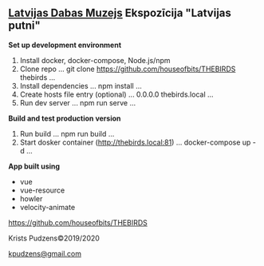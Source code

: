 ## [Latvijas Dabas Muzejs](https://www.dabasmuzejs.gov.lv/) Ekspozīcija "Latvijas putni"

**Set up development environment**
1) Install docker, docker-compose, Node.js/npm
2) Clone repo
...
git clone https://github.com/houseofbits/THEBIRDS thebirds
...
3) Install dependencies
...
npm install
...
4) Create hosts file entry (optional)
...
0.0.0.0 thebirds.local
...
5) Run dev server
...
npm run serve
...


**Build and test production version**
1) Run build
...
npm run build
...
2) Start dosker container (http://thebirds.local:81)
...
docker-compose up -d
...


**App built using**
- vue
- vue-resource
- howler
- velocity-animate

https://github.com/houseofbits/THEBIRDS

Krists Pudzens©2019/2020

kpudzens@gmail.com
